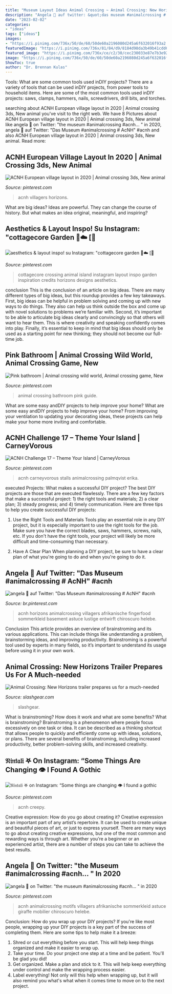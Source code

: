 ```yaml
---
title: "Museum Layout Ideas Animal Crossing ~ Animal Crossing: New Horizons Trailer Prepares Us For A Much-needed"
description: "Angela 💮 auf twitter: &quot;das museum #animalcrossing # acnh&quot; #acnh"
date: "2023-02-02"
categories:
- "ideas"
tags: ["ideas"]
images:
- "https://i.pinimg.com/736x/50/de/60/50de60a2196080d245a6f632016f93a2.jpg"
featuredImage: "https://i.pinimg.com/736x/81/84/d9/8184d98da3b49b41cdd68531498e972d.jpg"
featured_image: "https://i.pinimg.com/736x/ce/c2/30/cec230033e87e7b3e92a44baec29ba95.jpg"
image: "https://i.pinimg.com/736x/50/de/60/50de60a2196080d245a6f632016f93a2.jpg"
ShowToc: true
author: "Dr. Brennan Kulas"
---
```



Tools: What are some common tools used inDIY projects?
There are a variety of tools that can be used inDIY projects, from power tools to household items. Here are some of the most common tools used inDIY projects: saws, clamps, hammers, nails, screwdrivers, drill bits, and torches.

	

		
searching about ACNH European village layout in 2020 | Animal crossing 3ds, New animal you've visit to the right web. We have 8 Pictures about ACNH European village layout in 2020 | Animal crossing 3ds, New animal like angela 💮 on Twitter: &quot;the museum #animalcrossing #acnh… &quot; in 2020, angela 💮 auf Twitter: &quot;Das Museum #animalcrossing # AcNH&quot; #acnh and also ACNH European village layout in 2020 | Animal crossing 3ds, New animal. Read more:
		
    
## ACNH European Village Layout In 2020 | Animal Crossing 3ds, New Animal

<img loading=lazy src="https://i.pinimg.com/736x/81/84/d9/8184d98da3b49b41cdd68531498e972d.jpg" onerror="this.onerror=null;this.src='https://tse4.mm.bing.net/th?id=OIP.9MDI2TcJx77tW17szuk2tgHaEF&amp;pid=15.1';" alt="ACNH European village layout in 2020 | Animal crossing 3ds, New animal">

_Source: pinterest.com_

>acnh villagers horizons. 

	

What are big ideas?
Ideas are powerful. They can change the course of history. But what makes an idea original, meaningful, and inspiring?

    
## Aesthetics &amp; Layout Inspo! Su Instagram: &quot;cottagecore Garden 🍃☁️ [🌻

<img loading=lazy src="https://i.pinimg.com/736x/1d/0a/a0/1d0aa0b6f746f125f77d3f1d65d6030f.jpg" onerror="this.onerror=null;this.src='https://tse4.mm.bing.net/th?id=OIP.acBdVyt6VU3sghlBb6nh8QHaHa&amp;pid=15.1';" alt="aesthetics &amp; layout inspo! su Instagram: &quot;cottagecore garden 🍃☁️ [🌻">

_Source: pinterest.com_

>cottagecore crossing animal island instagram layout inspo garden inspiration credits horizons designs aesthetics. 

	

conclusion
This is the conclusion of an article on big ideas. 
There are many different types of big ideas, but this roundup provides a few key takeaways. First, big ideas can be helpful in problem solving and coming up with new ways to do things. They also can help us think outside the box and come up with novel solutions to problems we’re familiar with. 
 Second, it’s important to be able to articulate big ideas clearly and convincingly so that others will want to hear them. This is where creativity and speaking confidently comes into play. Finally, it’s essential to keep in mind that big ideas should only be used as a starting point for new thinking; they should not become our full-time job.

    
## Pink Bathroom | Animal Crossing Wild World, Animal Crossing Game, New

<img loading=lazy src="https://i.pinimg.com/736x/54/95/a3/5495a3980f26e96109e9594b762b27f4.jpg" onerror="this.onerror=null;this.src='https://tse2.mm.bing.net/th?id=OIP.oX5_qT5EuweO4LV9z0RrwwHaF-&amp;pid=15.1';" alt="Pink bathroom | Animal crossing wild world, Animal crossing game, New">

_Source: pinterest.com_

>animal crossing bathroom pink guide. 

	

What are some easy andDIY projects to help improve your home?
What are some easy andDIY projects to help improve your home? From improving your ventilation to updating your decorating ideas, these projects can help make your home more inviting and comfortable.

    
## ACNH Challenge 17 – Theme Your Island | CarneyVorous

<img loading=lazy src="https://i.pinimg.com/736x/0c/fe/8c/0cfe8c69c312c479bfa9ce752eecb0b2.jpg" onerror="this.onerror=null;this.src='https://tse4.mm.bing.net/th?id=OIP.NGbW78pGHvdzSRqGfXN-wQHaIB&amp;pid=15.1';" alt="ACNH Challenge 17 – Theme Your Island | CarneyVorous">

_Source: pinterest.com_

>acnh carneyvorous stalls animalcrossing palmqvist erika. 

	

executed Projects: What makes a successful DIY project?
The best DIY projects are those that are executed flawlessly. There are a few key factors that make a successful project: 1) the right tools and materials; 2) a clear plan; 3) steady progress; and 4) timely communication. Here are three tips to help you create successful DIY projects:
1. Use the Right Tools and Materials
Tools play an essential role in any DIY project, but it is especially important to use the right tools for the job. Make sure you have the correct blades, saws, hammers, screws, nails, etc. If you don't have the right tools, your project will likely be more difficult and time-consuming than necessary.

2. Have A Clear Plan
When planning a DIY project, be sure to have a clear plan of what you're going to do and when you're going to do it.

    
## Angela 💮 Auf Twitter: &quot;Das Museum #animalcrossing # AcNH&quot; #acnh

<img loading=lazy src="https://i.pinimg.com/736x/50/de/60/50de60a2196080d245a6f632016f93a2.jpg" onerror="this.onerror=null;this.src='https://tse3.mm.bing.net/th?id=OIP.5QpJ4uLA1MYDcFktA8eBaQHaEK&amp;pid=15.1';" alt="angela 💮 auf Twitter: &quot;Das Museum #animalcrossing # AcNH&quot; #acnh">

_Source: br.pinterest.com_

>acnh horizons animalcrossing villagers afrikanische fingerfood sommerkleid basement astuce lustige entwirft chiroscuro helebe. 

	

Conclusion
This article provides an overview of brainstroming and its various applications. This can include things like understanding a problem, brainstorming ideas, and improving productivity. Brainstroming is a powerful tool used by experts in many fields, so it’s important to understand its usage before using it in your own work.

    
## Animal Crossing: New Horizons Trailer Prepares Us For A Much-needed

<img loading=lazy src="https://www.slashgear.com/wp-content/uploads/2020/03/Animal-Crossing-New-Horizons-town.jpg" onerror="this.onerror=null;this.src='https://tse1.mm.bing.net/th?id=OIP.8-637cs1LnvpvUl1f2jCzwHaEI&amp;pid=15.1';" alt="Animal Crossing: New Horizons trailer prepares us for a much-needed">

_Source: slashgear.com_

>slashgear. 

	

What is brainstroming? How does it work and what are some benefits?
What is brainstroming? Brainstroming is a phenomenon where people focus excessively on one task or idea. It can be described as a thinking shortcut that allows people to quickly and efficiently come up with ideas, solutions, or plans. There are several benefits of brainstroming, including increased productivity, better problem-solving skills, and increased creativity.

    
## 𝔑𝔦𝔫𝔱𝔞𝔩𝔦 𖤐 On Instagram: “Some Things Are Changing 👁 I Found A Gothic

<img loading=lazy src="https://i.pinimg.com/736x/ce/c2/30/cec230033e87e7b3e92a44baec29ba95.jpg" onerror="this.onerror=null;this.src='https://tse4.mm.bing.net/th?id=OIP.qJJ5kPRD5NLPKCObJt-4GwHaE0&amp;pid=15.1';" alt="𝔑𝔦𝔫𝔱𝔞𝔩𝔦 𖤐 on Instagram: “Some things are changing 👁 I found a gothic">

_Source: pinterest.com_

>acnh creepy. 

	

Creative expression: How do you go about creating it?
Creative expression is an important part of any artist’s repertoire. It can be used to create unique and beautiful pieces of art, or just to express yourself. There are many ways to go about creating creative expressions, but one of the most common and rewarding ways is through art. Whether you’re a beginner or an experienced artist, there are a number of steps you can take to achieve the best results.

    
## Angela 💮 On Twitter: &quot;the Museum #animalcrossing #acnh… &quot; In 2020

<img loading=lazy src="https://i.pinimg.com/736x/db/15/b1/db15b172bb6f9801ca14e0dd05048935.jpg" onerror="this.onerror=null;this.src='https://tse2.mm.bing.net/th?id=OIP.ioBD06fiQuvvB3T23abG1AHaEK&amp;pid=15.1';" alt="angela 💮 on Twitter: &quot;the museum #animalcrossing #acnh… &quot; in 2020">

_Source: pinterest.com_

>acnh animalcrossing motifs villagers afrikanische sommerkleid astuce giraffe mobilier chiroscuro helebe. 

	

Conclusion: How do you wrap up your DIY projects?
If you're like most people, wrapping up your DIY projects is a key part of the success of completing them. Here are some tips to help make it a breeze:
1) Shred or cut everything before you start. This will help keep things organized and make it easier to wrap up.
2) Take your time. Do your project one step at a time and be patient. You'll be glad you did!
3) Get organized. Make a plan and stick to it. This will help keep everything under control and make the wrapping process easier.
4) Label everything! Not only will this help when wrapping up, but it will also remind you what's what when it comes time to move on to the next project.

